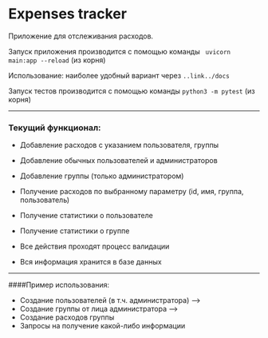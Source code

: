 # Expenses tracker

Приложение для отслеживания расходов.

Запуск приложения производится с помощью команды
` uvicorn main:app --reload` (из корня)

Использование: наиболее удобный вариант через `..link../docs`

Запуск тестов производится с помощью команды `python3 -m pytest` (из корня)

---

### Текущий функционал:

- Добавление расходов с указанием пользователя, группы
- Добавление обычных пользователей и администраторов
- Добавление группы (только администратором)
- Получение расходов по выбранному параметру (id, имя, группа, пользователь)
- Получение статистики о пользователе
- Получение статистики о группе


- Все действия проходят процесс валидации
- Вся информация хранится в базе данных

---

 ####Пример использования:

 - Создание пользователей (в т.ч. администратора) --> 
 - Создание группы от лица администратора --> 
 - Создание расходов группы
 - Запросы на получение какой-либо информации